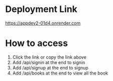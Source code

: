 # Deployment Link 

https://appdev2-01d4.onrender.com

# How to access
1. Click the link or copy the link above 
2. Add /api/signin at the end to signin
3. Add /api/signup at the end to signup
4. Add /api/books at the end to view all the book